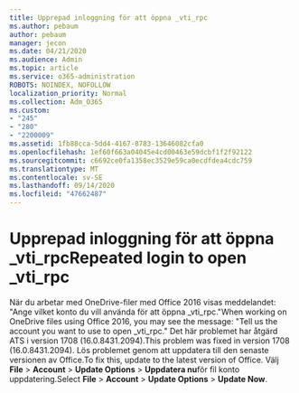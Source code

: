 ```yaml
---
title: Upprepad inloggning för att öppna _vti_rpc
ms.author: pebaum
author: pebaum
manager: jecon
ms.date: 04/21/2020
ms.audience: Admin
ms.topic: article
ms.service: o365-administration
ROBOTS: NOINDEX, NOFOLLOW
localization_priority: Normal
ms.collection: Adm_O365
ms.custom:
- "245"
- "280"
- "2200009"
ms.assetid: 1fb88cca-5dd4-4167-8783-13646082cfa0
ms.openlocfilehash: 1ef60f663a04045e4cd00463e59dcbf1f2f92122
ms.sourcegitcommit: c6692ce0fa1358ec3529e59ca0ecdfdea4cdc759
ms.translationtype: MT
ms.contentlocale: sv-SE
ms.lasthandoff: 09/14/2020
ms.locfileid: "47662487"
---
```

# <a name="repeated-login-to-open-_vti_rpc"></a><span data-ttu-id="f14e1-102">Upprepad inloggning för att öppna _vti_rpc</span><span class="sxs-lookup"><span data-stu-id="f14e1-102">Repeated login to open _vti_rpc</span></span>

<span data-ttu-id="f14e1-103">När du arbetar med OneDrive-filer med Office 2016 visas meddelandet: "Ange vilket konto du vill använda för att öppna _vti_rpc."</span><span class="sxs-lookup"><span data-stu-id="f14e1-103">When working on OneDrive files using Office 2016, you may see the message: "Tell us the account you want to use to open _vti_rpc."</span></span> <span data-ttu-id="f14e1-104">Det här problemet har åtgärd ATS i version 1708 (16.0.8431.2094).</span><span class="sxs-lookup"><span data-stu-id="f14e1-104">This problem was fixed in version 1708 (16.0.8431.2094).</span></span> <span data-ttu-id="f14e1-105">Lös problemet genom att uppdatera till den senaste versionen av Office.</span><span class="sxs-lookup"><span data-stu-id="f14e1-105">To fix this, update to the latest version of Office.</span></span> <span data-ttu-id="f14e1-106">Välj **File** \> **Account** \> **Update Options** \> **Uppdatera nu**för fil konto uppdatering.</span><span class="sxs-lookup"><span data-stu-id="f14e1-106">Select **File** \> **Account** \> **Update Options** \> **Update Now**.</span></span>
  